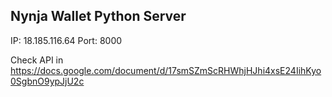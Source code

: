 ## Nynja Wallet Python Server

IP: 18.185.116.64
Port: 8000

Check API in https://docs.google.com/document/d/17smSZmScRHWhjHJhi4xsE24IihKyo0SgbnO9ypJjU2c